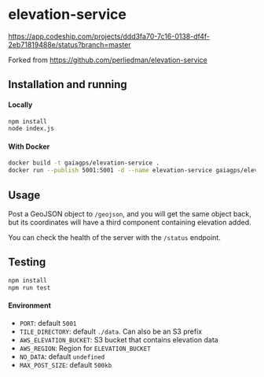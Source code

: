 # elevation-service

https://app.codeship.com/projects/ddd3fa70-7c16-0138-df4f-2eb71819488e/status?branch=master

Forked from https://github.com/perliedman/elevation-service

## Installation and running

#### Locally

````bash
npm install
node index.js
````

#### With Docker

````bash
docker build -t gaiagps/elevation-service .
docker run --publish 5001:5001 -d --name elevation-service gaiagps/elevation-service:latest
````

## Usage

Post a GeoJSON object to `/geojson`, and you will get the same object back, but its
coordinates will have a third component containing elevation added.

You can check the health of the server with the `/status` endpoint.


## Testing

````bash
npm install
npm run test
````

#### Environment

- `PORT`: default `5001`
- `TILE_DIRECTORY`: default `./data`. Can also be an S3 prefix
- `AWS_ELEVATION_BUCKET`: S3 bucket that contains elevation data
- `AWS_REGION`: Region for `ELEVATION_BUCKET`
- `NO_DATA`: default `undefined`
- `MAX_POST_SIZE`: default `500kb`
